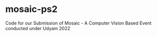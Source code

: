 # mosaic-ps2
Code for our Submission of Mosaic - A Computer Vision Based Event conducted under Udyam 2022
